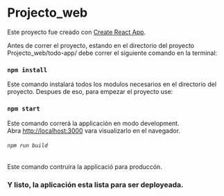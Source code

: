 # Projecto_web

Este proyecto fue creado con [Create React App](https://github.com/facebook/create-react-app).


Antes de correr el proyecto, estando en el directorio del proyecto Projecto_web/todo-app/ debe correr el siguiente comando en la terminal:

### `npm install`

Este comando instalará todos los modulos necesarios en el directorio del proyecto.
Despues de eso, para empezar el proyecto use:

### `npm start`

Este comando correrá la applicación en modo development.\
Abra [http://localhost:3000](http://localhost:3000) vara visualizarlo en el navegador.


###### `npm run build`
Este comando contruira la applicació para produccón.


### Y listo, la aplicación esta lista para ser deployeada.
